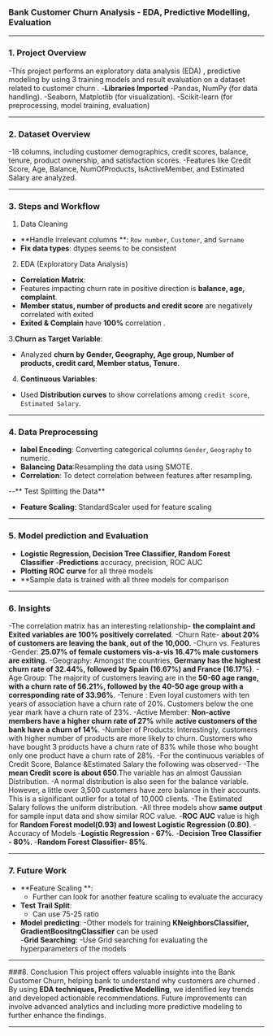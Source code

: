 ### Bank Customer Churn Analysis - EDA, Predictive Modelling, Evaluation
---

### 1. Project Overview
 -This project  performs an exploratory data analysis (EDA) , predictive modeling by using 3 training models and result evaluation on a dataset related to customer churn . 
 -**Libraries Imported**
 -Pandas, NumPy (for data handling).
 -Seaborn, Matplotlib (for visualization).
 -Scikit-learn (for preprocessing, model training, evaluation)


---


### 2. Dataset Overview
 -18 columns, including customer demographics, credit scores, balance, tenure, product ownership, and satisfaction scores.
 -Features like Credit Score, Age, Balance, NumOfProducts, IsActiveMember, and Estimated Salary are analyzed.


---

### 3. Steps and Workflow
  1. Data Cleaning
  - **Handle irrelevant columns **: `Row number`, `Customer`, and `Surname` 
  - **Fix data types**: dtypes seems to be consistent

  2. EDA (Exploratory Data Analysis)
   - **Correlation Matrix**: 
   - Features impacting churn rate in positive direction is **balance, age, complaint**.
   - **Member status, number of products and credit score** are negatively correlated with exited
   - **Exited & Complain** have **100%** correlation .

  3.**Churn as Target Variable**:
   - Analyzed **churn  by Gender, Geography, Age group, Number of products, credit card, Member status, Tenure**.
  
  4. **Continuous Variables**:
   - Used **Distribution curves** to show correlations among `credit score`, `Estimated Salary`.

---

### 4. Data Preprocessing
  - **label Encoding**: Converting categorical columns `Gender`, `Geography` to numeric.
  - **Balancing Data**:Resampling the data using SMOTE.
  - **Correlation**: To detect correlation between features after resampling.

  --** Test Splitting the Data**
  - **Feature Scaling**: StandardScaler used for feature scaling  

---

### 5. Model prediction and Evaluation
  - **Logistic Regression, Decision Tree Classifier, Random Forest Classifier**
  -**Predictions** accuracy, precision, ROC AUC 
  - **Plotting ROC curve** for all three models
  - **Sample data is trained with all three models for comparison 

---

### 6. Insights
 -The correlation matrix has an interesting relationship- **the complaint and Exited variables are 100% positively correlated**.
 -Churn Rate- **about 20% of customers are leaving the bank, out of the 10,000.**
 -Churn vs. Features
 -Gender: **25.07% of female customers vis-a-vis 16.47% male customers are exiting.**
 -Geography: Amongst the countries, **Germany has the highest churn rate of 32.44%, followed by Spain (16.67%) and France (16.17%)**.
 -Age Group: The majority of customers leaving are in the **50-60 age range, with a churn rate of 56.21%, followed by the 40-50 age group with a corresponding rate of 33.96%**.
 -Tenure : Even loyal customers with ten years of association have a churn rate of 20%. Customers below the one year mark have a churn rate of 23%.
 -Active Member: **Non-active members have a higher churn rate of 27%** while **active customers of the bank have a churn of 14%**.
 -Number of Products: Interestingly, customers with higher number of products are more likely to churn. Customers who have bought 3 products have a churn rate of 83% while those who bought        only one product have a churn rate of 28%.
 -For the continuous variables of Credit Score, Balance &Estimated Salary the following was observed-
 -The **mean Credit score is about 650**.The variable has an almost Gaussian Distribution.
 -A normal distribution is also seen for the balance variable. However, a little over 3,500 customers have zero balance in their accounts. This is a significant outlier for a total of  10,000 clients.
 -The Estimated Salary follows the uniform distribution.
 -All three models show **same output** for sample input data and show similar ROC value.
 -**ROC AUC** value is high for **Random Forest model(0.93) and lowest Logistic Regression (0.80)**.
 -Accuracy of Models
   -**Logistic Regression - 67%**.
   -**Decision Tree Classifier - 80%**.
   -**Random Forest Classifier- 85%**.

---

### 7. Future Work
- **Feature Scaling **: 
   - Further can look for another feature scaling to evaluate the accuracy
- **Test Trail Split**:  
   - Can use 75-25 ratio
- **Model predicting**:
   -Other models for training **KNeighborsClassifier, GradientBoositngClassifier** can be used  
 -**Grid Searching**:
   -Use Grid searching for evaluating the hyperparameters of the models

---


###8. Conclusion
This project offers valuable insights into the Bank Customer Churn, helping bank to understand why customers are churned . By using **EDA techniques, Predictive Modelling**, we identified key trends and developed actionable recommendations. Future improvements can involve advanced analytics and including more predictive modeling to further enhance the findings.

---
